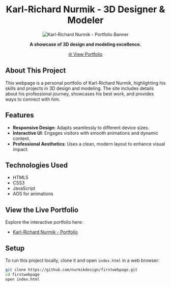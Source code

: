 <h1 align="center">Karl-Richard Nurmik - 3D Designer & Modeler</h1>

<p align="center">
  <img src="https://via.placeholder.com/1200x300/CCCCCC/808080?text=Karl-Richard+Nurmik+-+Portfolio" alt="Karl-Richard Nurmik - Portfolio Banner">
</p>

<p align="center">
  <strong>A showcase of 3D design and modeling excellence.</strong>
</p>

<p align="center">
  <a href="https://nurmikdesign.github.io/firstwebpage/">🌐 View Portfolio</a>
</p>

## About This Project
This webpage is a personal portfolio of Karl-Richard Nurmik, highlighting his skills and projects in 3D design and modeling. The site includes details about his professional journey, showcases his best work, and provides ways to connect with him.

## Features
- **Responsive Design**: Adapts seamlessly to different device sizes.
- **Interactive UI**: Engages visitors with smooth animations and dynamic content.
- **Professional Aesthetics**: Uses a clean, modern layout to enhance visual impact.

## Technologies Used
- HTML5
- CSS3
- JavaScript
- AOS for animations

## View the Live Portfolio
Explore the interactive portfolio here:
- [Karl-Richard Nurmik - Portfolio](https://nurmikdesign.github.io/firstwebpage/)

## Setup
To run this project locally, clone it and open `index.html` in a web browser:
```bash
git clone https://github.com/nurmikdesign/firstwebpage.git
cd firstwebpage
open index.html
